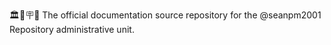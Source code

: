🏛️📙️🪧️📖️ The official documentation source repository for the @seanpm2001 Repository administrative unit.
